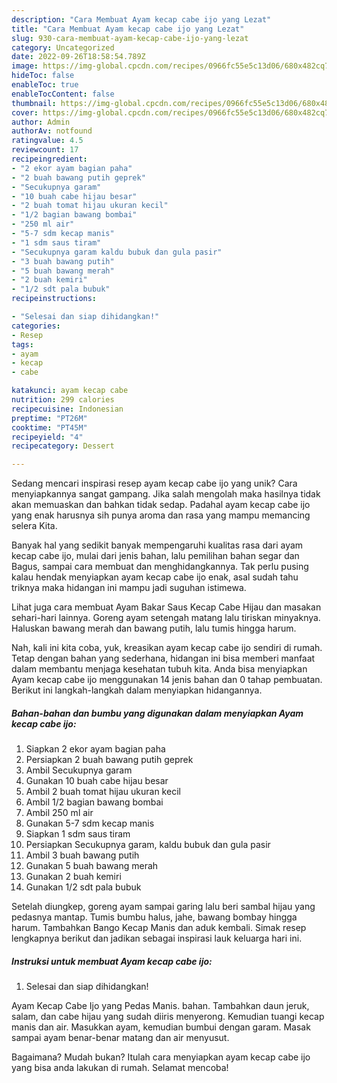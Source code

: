 ```yaml
---
description: "Cara Membuat Ayam kecap cabe ijo yang Lezat"
title: "Cara Membuat Ayam kecap cabe ijo yang Lezat"
slug: 930-cara-membuat-ayam-kecap-cabe-ijo-yang-lezat
category: Uncategorized
date: 2022-09-26T18:58:54.789Z
image: https://img-global.cpcdn.com/recipes/0966fc55e5c13d06/680x482cq70/ayam-kecap-cabe-ijo-foto-resep-utama.jpg
hideToc: false
enableToc: true
enableTocContent: false
thumbnail: https://img-global.cpcdn.com/recipes/0966fc55e5c13d06/680x482cq70/ayam-kecap-cabe-ijo-foto-resep-utama.jpg
cover: https://img-global.cpcdn.com/recipes/0966fc55e5c13d06/680x482cq70/ayam-kecap-cabe-ijo-foto-resep-utama.jpg
author: Admin
authorAv: notfound
ratingvalue: 4.5
reviewcount: 17
recipeingredient:
- "2 ekor ayam bagian paha"
- "2 buah bawang putih geprek"
- "Secukupnya garam"
- "10 buah cabe hijau besar"
- "2 buah tomat hijau ukuran kecil"
- "1/2 bagian bawang bombai"
- "250 ml air"
- "5-7 sdm kecap manis"
- "1 sdm saus tiram"
- "Secukupnya garam kaldu bubuk dan gula pasir"
- "3 buah bawang putih"
- "5 buah bawang merah"
- "2 buah kemiri"
- "1/2 sdt pala bubuk"
recipeinstructions:

- "Selesai dan siap dihidangkan!"
categories:
- Resep
tags:
- ayam
- kecap
- cabe

katakunci: ayam kecap cabe 
nutrition: 299 calories
recipecuisine: Indonesian
preptime: "PT26M"
cooktime: "PT45M"
recipeyield: "4"
recipecategory: Dessert

---
```





Sedang mencari inspirasi resep ayam kecap cabe ijo yang unik? Cara menyiapkannya sangat gampang. Jika salah mengolah maka hasilnya tidak akan memuaskan dan bahkan tidak sedap. Padahal ayam kecap cabe ijo yang enak harusnya sih punya aroma dan rasa yang mampu memancing selera Kita.





Banyak hal yang sedikit banyak mempengaruhi kualitas rasa dari ayam kecap cabe ijo, mulai dari jenis bahan, lalu pemilihan bahan segar dan Bagus, sampai cara membuat dan menghidangkannya. Tak perlu pusing kalau hendak menyiapkan ayam kecap cabe ijo enak,      asal sudah tahu triknya maka hidangan ini mampu jadi suguhan istimewa.














Lihat juga cara membuat Ayam Bakar Saus Kecap Cabe Hijau dan masakan sehari-hari lainnya. Goreng ayam setengah matang lalu tiriskan minyaknya. Haluskan bawang merah dan bawang putih, lalu tumis hingga harum.






Nah, kali ini kita coba, yuk, kreasikan ayam kecap cabe ijo sendiri di rumah. Tetap dengan bahan yang sederhana, hidangan ini bisa memberi manfaat dalam membantu menjaga kesehatan tubuh kita. Anda bisa menyiapkan Ayam kecap cabe ijo menggunakan 14 jenis bahan dan 0 tahap pembuatan. Berikut ini langkah-langkah dalam menyiapkan hidangannya.

<!--inarticleads1-->

##### Bahan-bahan dan bumbu yang digunakan dalam menyiapkan Ayam kecap cabe ijo:

1. Siapkan 2 ekor ayam bagian paha
1. Persiapkan 2 buah bawang putih geprek
1. Ambil Secukupnya garam
1. Gunakan 10 buah cabe hijau besar
1. Ambil 2 buah tomat hijau ukuran kecil
1. Ambil 1/2 bagian bawang bombai
1. Ambil 250 ml air
1. Gunakan 5-7 sdm kecap manis
1. Siapkan 1 sdm saus tiram
1. Persiapkan Secukupnya garam, kaldu bubuk dan gula pasir
1. Ambil 3 buah bawang putih
1. Gunakan 5 buah bawang merah
1. Gunakan 2 buah kemiri
1. Gunakan 1/2 sdt pala bubuk


Setelah diungkep, goreng ayam sampai garing lalu beri sambal hijau yang pedasnya mantap. Tumis bumbu halus, jahe, bawang bombay hingga harum. Tambahkan Bango Kecap Manis dan aduk kembali. Simak resep lengkapnya berikut dan jadikan sebagai inspirasi lauk keluarga hari ini. 

<!--inarticleads2-->

##### Instruksi untuk membuat Ayam kecap cabe ijo:


1. Selesai dan siap dihidangkan!

Ayam Kecap Cabe Ijo yang Pedas Manis. bahan. Tambahkan daun jeruk, salam, dan cabe hijau yang sudah diiris menyerong. Kemudian tuangi kecap manis dan air. Masukkan ayam, kemudian bumbui dengan garam. Masak sampai ayam benar-benar matang dan air menyusut. 

Bagaimana? Mudah bukan? Itulah cara menyiapkan ayam kecap cabe ijo yang bisa anda lakukan di rumah. Selamat mencoba!
